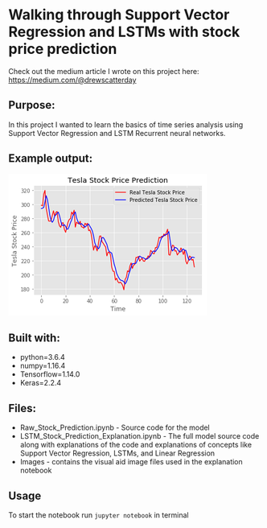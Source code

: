 # Walking through Support Vector Regression and LSTMs with stock price prediction
Check out the medium article I wrote on this project here: https://medium.com/@drewscatterday

## Purpose:
In this project I wanted to learn the basics of time series analysis using Support Vector Regression and LSTM Recurrent neural networks.  

## Example output:
<img src="Images/prediction.png">


## Built with:
* python=3.6.4
* numpy=1.16.4
* Tensorflow=1.14.0
* Keras=2.2.4

## Files: 
* Raw_Stock_Prediction.ipynb - Source code for the model 
* LSTM_Stock_Prediction_Explanation.ipynb - The full model source code along with explanations of the code and explanations of concepts like Support Vector Regression, LSTMs, and Linear Regression
* Images - contains the visual aid image files used in the explanation notebook

## Usage 
To start the notebook run ```jupyter notebook``` in terminal 
